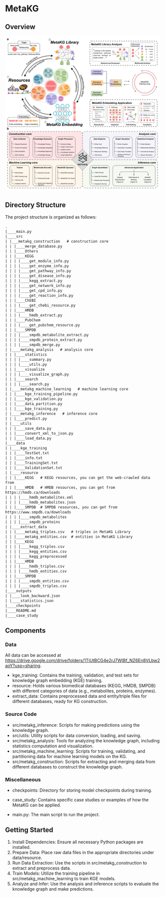 # MetaKG

## Overview

![MetaKG Overall Figure](https://github.com/YuxingLu613/MetaKG/blob/08afd663928899262fa06509a4aa50846ab6d83b/MetaKG%20Figure%201.png)

## Directory Structure

The project structure is organized as follows:

```
.
|____main.py
|____src
| |___metakg_construction   # construction core
| | |____merge_database.py
| | |____Others
| | |____KEGG
| | | |____get_module_info.py
| | | |____get_enzyme_info.py
| | | |____get_pathway_info.py
| | | |____get_disease_info.py
| | | |____kegg_extract.py
| | | |____get_network_info.py
| | | |____get_cpd_info.py
| | | |____get_reaction_info.py
| | |____ChEBI
| | | |____get_chebi_resource.py
| | |____HMDB
| | | |____hmdb_extract.py
| | |____PubChem
| | | |____get_pubchem_resource.py
| | |____SMPDB
| | | |____smpdb_metabolite_extract.py
| | | |____smpdb_protein_extract.py
| | | |____smpdb_merge.py
| |____metakg_analysis   # analysis core
| | |____statistics
| | | |____summary.py
| | | |____utils.py
| | |____visualize
| | | |____visualize_graph.py
| | |____search
| | | |____search.py
| |____metakg_machine_learning   # machine learning core
| | |____kge_training_pipeline.py
| | |____kge_validation.py
| | |____data_partition.py
| | |____kge_training.py
| |____metakg_inference   # inference core
| | |____predict.py
| |____utils
| | |____save_data.py
| | |____convert_xml_to_json.py
| | |____load_data.py
|____data
| |____kge_training
| | |____TestSet.txt
| | |____info.txt
| | |____TrainingSet.txt
| | |____ValidationSet.txt
| |____resource
| | |____KEGG   # KEGG resources, you can get the web-crawled data from 
| | |____HMDB   # HMDB resources, you can get from https://hmdb.ca/downloads
| | | |____hmdb_metabolites.xml
| | | |____hmdb_metabolites.json
| | |____SMPDB  # SMPDB resources, you can get from https://www.smpdb.ca/downloads
| | | |____smpdb_metabolites
| | | |____smpdb_proteins
| |____extract_data
| | |____metakg_triples.csv   # triples in MetaKG Library
| | |____metakg_entities.csv  # entities in MetaKG Library
| | |____KEGG
| | | |____kegg_triples.csv
| | | |____kegg_entities.csv
| | | |____kegg_preprocessed
| | |____HMDB
| | | |____hmdb_triples.csv
| | | |____hmdb_entities.csv
| | |____SMPDB
| | | |____smpdb_entities.csv
| | | |____smpdb_triples.csv
|____outputs
| |____look_backward.json
| |____statistics.json
|____checkpoints
|____README.md
|____case_study
```

## Components

### Data

All data can be accessed at https://drive.google.com/drive/folders/1TiUtBCG4e2rJ7WIBf_NZ6En8VLbw2aoY?usp=sharing.

- kge_training: Contains the training, validation, and test sets for knowledge graph embedding (KGE) training.
- resource: Holds various biomedical databases (KEGG, HMDB, SMPDB) with different categories of data (e.g., metabolites, proteins, enzymes).
- extract_data: Contains preprocessed data and entity/triple files for different databases, ready for KG construction.

### Source Code

- src/metakg_inference: Scripts for making predictions using the knowledge graph.
- src/utils: Utility scripts for data conversion, loading, and saving.
- src/metakg_analysis: Tools for analyzing the knowledge graph, including statistics computation and visualization.
- src/metakg_machine_learning: Scripts for training, validating, and partitioning data for machine learning models on the KG.
- src/metakg_construction: Scripts for extracting and merging data from different databases to construct the knowledge graph.

### Miscellaneous

- checkpoints: Directory for storing model checkpoints during training.
- case_study: Contains specific case studies or examples of how the MetaKG can be applied.

- main.py: The main script to run the project.

## Getting Started

1. Install Dependencies: Ensure all necessary Python packages are installed.
2. Prepare Data: Place raw data files in the appropriate directories under data/resource.
3. Run Data Extraction: Use the scripts in src/metakg_construction to extract and preprocess data.
4. Train Models: Utilize the training pipeline in src/metakg_machine_learning to train KGE models.
5. Analyze and Infer: Use the analysis and inference scripts to evaluate the knowledge graph and make predictions.
